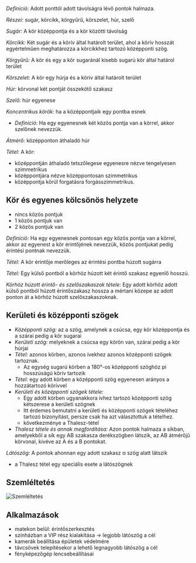 *Definíció:* Adott ponttól adott távolságra lévő pontok halmaza.

*Részei:* sugár, körcikk, körgyűrű, körszelet, húr, szelő

*Sugár:* A kör középpontja és a kör közötti távolság

*Körcikk:* Két sugár és a körív által határolt terület, ahol a körív hosszát egyértelműen meghatározza a körcikkhez tartozó középponti szög.

*Körgyűrű:* A kör és egy a kör sugaránál kisebb sugarú kör által határol terület

*Körszelet:* A kör egy húrja és a körív által határolt terület

*Húr:* körvonal két pontját összekötő szakasz

*Szelő:* húr egyenese

*Koncentrikus körök:* ha a középpontjaik egy pontba esnek

- *Definíció:* Ha egy egyenesnek két közös pontja van a körrel, akkor szelőnek nevezzük.

*Átmérő:* középponton áthaladó húr

*Tétel:* A kör:

 - középpontján áthaladó tetszőlegese egyenesre nézve tengelyesen szimmetrikus
 - középpontjára nézve középpontosan szimmetrikus
 - középpontja körül forgatásra forgásszimmetrikus.

## Kör és egyenes kölcsönös helyzete

 - nincs közös pontjuk
 - 1 közös pontjuk van
 - 2 közös pontjuk van

*Definíció:* Ha egy egyenesnek pontosan egy közös pontja van a körrel, akkor az egyenest a kör érintőjének nevezzük, közös pontjukat pedig érintési pontnak nevezzük.

*Tétel:* A kör érintője merőleges az érintési pontba húzott sugárra

*Tétel:* Egy külső pontból a körhöz húzott két érintő szakasz egyenlő hosszú.

*Körhöz húzott érintő- és szelőszakaszok tétele:* Egy adott körhöz adott külső pontból húzott érintőszakasz hossza a mértani közepe az adott ponton át a körhöz húzott szelőszakaszoknak.

## Kerületi és középponti szögek

 - *Középponti szög:* az a szög, amelynek a csúcsa, egy kör középpontja és a szárai pedig a kör sugarai
 - *Kerületi szög:* melyeknek a csúcsa egy körön van, szárai pedig a kör húrjai
 - *Tétel:* azonos körben, azonos ívekhez azonos középponti szögek tartoznak.
   + Az egység sugarú körben a 180°-os középponti szöghöz pi hosszúságú körív tartozik
 - *Tétel:* egy adott körben a középponti szög egyenesen arányos a hozzátartozó körívvel
 - *Kerületi és középponti szögek tétele:*
   + Egy adott körben ugyanakkora ívhez tartozó középponti szög kétszerese a kerületi szögnek
   + Itt érdemes bemutatni a kerületi és középponti szögek tételéhez tartozó bizonyítást, persze csak ha azt választottuk a tételhez.
   + következménye a Thalesz-tétel
 - *Thalesz tétele és annak megfordítása:* Azon pontok halmaza a síkban, amelyekből a sík egy AB szakasza derékszögben látszik, az AB átmérőjű körvonal, kivéve az A és a B pontokat.

*Látószög:* A pontok ahonnan egy adott szakasz α szög alatt látszik

 - a Thalesz tétel egy speciális esete a látószögnek

## Szemléltetés

![Szemléltetés](http://i.imgur.com/9384Ojb.png)

## Alkalmazások

 - matekon belül: érintőszerkesztés
 - színházban a VIP rész kialakítása → legjobb látószög a cél
 - kamerák beállítása épületek védelmére
 - távcsövek telepítésekor a lehető legnagyobb látószög a cél
 - fényképezőgép lencsebeállításai
